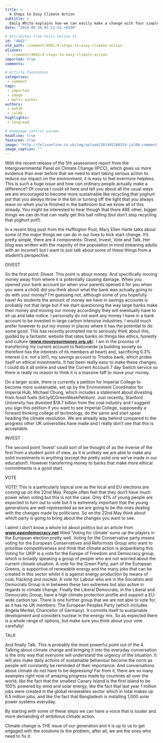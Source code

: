 ```yaml
---
title: >
  4 Steps to Easy Climate Action
subtitle: >
  Emily White explains how we can easily make a change with four simple actions
date: "2014-05-16 01:52:52 +0100"

# Attributes from Felix Online V1
id: "4601"
old_path: /comment/4601/4-steps-to-easy-climate-action
aliases:
 - /comment/4601/4-steps-to-easy-climate-action
imported: true
comments:

# Article Taxonomies
categories:
 - comment
tags:
 - imported
 - image
 - multi-author
authors:
 - ew510
 - jal08
highlights:
 - longread

# Homepage control params
headline: true
featured: true
image: "http://felixonline.co.uk/img/upload/201405160254-jal08-comment_solarpanelsbangladesh.jpg"
image_caption: ""
---
```


With the recent release of the 5th assessment report from the Intergovernmental Panel on Climate Change (IPCC), which gives us more evidence than ever before that we need to start taking serious action to reduce our impact on the environment, it is easy to feel evermore helpless. This is such a huge issue and how can ordinary people actually make a difference? Of course I could sit here and tell you about all the usual ways we are encouraged to become more sustainable like recycling that yoghurt pot that you always throw in the bin or turning off the light that you always leave on when you’re finished in the bathroom but we know all of this already. You might be interested to hear though that there ARE other, bigger things we can do that can really get this ball rolling (but don’t stop recycling that yoghurt pot!).

In a recent blog post from the Huffington Post, Mary Ellen Harte talks about some of the major things we can do in our lives to kick start change. It’s pretty simple, there are 4 components: Divest, Invest, Vote and Talk. Her blog was written with the majority of the population in mind (meaning adults with an income!) but I want to just talk about some of these things from a student’s perspective.

DIVEST

So the first point: Divest. This point is about money. And specifically moving money away from where it is potentially causing damage. When you opened your bank account (or when your parents opened it for you when you were a child) did you think about what the bank was actually going to do with your money? I’m guessing not, although some of you hopefully have! As students the amount of money we have in savings accounts is probably not that large but if we start questioning the way large banks make their money and moving our money accordingly they will eventually have to sit up and take notice. I personally do not want any money I have in a bank account to be invested in large carbon intensive industries, I would much prefer however to put my money in places where it has the potential to do some good. This has recently prompted me to seriously think about this, guided by a fantastic website that rates banks on things like ethics, honesty and culture (__www.moveyourmoney.org.uk__). I am in the process of transferring my current account to Nationwide (a building society so therefore has the interests of its members at heart) and, sacrificing 0.3% interest (i.e. not a lot!), my savings account to Triodos bank, which prides itself on ethical investments. It has been really easy to make these changes, I could do it all online and used the Current Account 7 day Switch service so there is really no reason to think it is a massive faff to move your money.

On a larger scale, there is currently a petition for Imperial College to become more sustainable, set up by the Environment Coordinator for Imperial Hub, Michael Chung, which includes a statement about divesting from fossil fuels (bit.ly/ICGreenWeekPetition). Just recently, Stanford University has divested $18.7 billion from the coal industry and I suggest you sign this petition if you want to see Imperial College, supposedly a forward thinking college of technology, do the same and start spear heading the climate revolution. We are already way behind compared to the progress other UK universities have made and I really don’t see that this is acceptable.

INVEST

The second point ‘Invest’ could sort of be thought of as the inverse of the first from a student point of view, as it is unlikely we are able to make any solid investments in anything (except the pretty solid one we’ve made in our education!). However transferring money to banks that make more ethical commitments is a good start.

VOTE

VOTE! This is a particularly topical one as the local and EU elections are coming up on the 22nd May. People often feel that they don’t have much power when voting but this is not the case. Only 41% of young people are expected to turn out to vote but it is extremely important that the young generations are well represented as we are going to be the ones dealing with the changes made by politicians. So on the 22nd May think about which party is going to bring about the changes you want to see.

I admit I don’t know a whole lot about politics but an article from __www.opendemocracy.net__ titled ‘Voting for climate’ sums up the players in the European election pretty well. Voting for the Conservative party means voting for the European Conservatives and Reformists Group who want to prioritise competitiveness and think that climate action is jeopardising this. Voting for UKIP is a vote for the Europe of Freedom and Democracy group, which is broadly speaking a group of people who are not worried about the current climate situation. A vote for the Green Party, part of the European Greens, is supportive of renewable energy and the many jobs that can be created in this sector whilst it is against energy production by means of coal, fracking and nuclear. A vote for Labour who are in the Socialists and Democrats Group is in between these two extremes but also active in regards to climate change. Finally the Liberal Democrats, in the Liberal and Democratic Group, have a high climate protection profile and support a EU-wide carbon tax. There is one further group that we are not able to vote for, as it has no UK members: The European Peoples Party (which includes Angela Merkel, Chancellor of Germany). It commits itself to sustainable development and considers nuclear in the energy mix. So as expected there is a whole range of options, but make sure you think about your vote carefully!

TALK

And finally Talk. This is probably the most powerful point out of the 4. Talking about climate change and bringing it into the everyday conversation is the only way that everyone will understand the urgency of the situation. It will also make daily actions of sustainable behaviour become the norm as people will constantly be reminded of their importance. And conversations about climate do not have to be depressing! Far from it, there are so many examples right now of amazing progress made by countries all over the world; like the fact that the smallest Canary Island is the first island to be 100% powered by wind and solar energy, like the fact that last year 1 million jobs were created in the global renewables sector which in total makes up 6.5 million jobs, and like the fact that Bangladesh is installing 1,000 solar power systems everyday.

By starting with some of these steps we can have a voice that is louder and more demanding of ambitious climate action.

Climate change is THE issue of our generation and it is up to us to get engaged with the solutions to the problem, after all, we are the ones who need to fix it.
